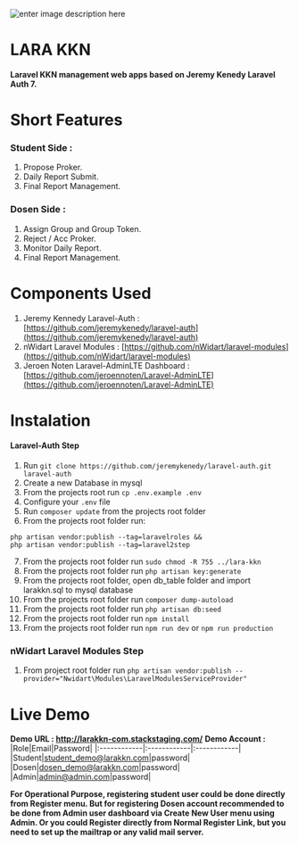 
![enter image description here](https://raw.githubusercontent.com/rlmyandaa/laravel-auth/master/public/images/ico.jpeg)
# LARA KKN
**Laravel KKN management web apps based on Jeremy Kenedy Laravel Auth 7.**


# Short Features
### Student Side :
1. Propose Proker.
2. Daily Report Submit.
3. Final Report Management.

### Dosen Side :
1. Assign Group and Group Token.
2. Reject / Acc Proker.
3. Monitor Daily Report.
4. Final Report Management.


# Components Used
1. Jeremy Kennedy Laravel-Auth : [https://github.com/jeremykenedy/laravel-auth](https://github.com/jeremykenedy/laravel-auth)
2. nWidart Laravel Modules : [https://github.com/nWidart/laravel-modules](https://github.com/nWidart/laravel-modules)
3. Jeroen Noten Laravel-AdminLTE Dashboard : [https://github.com/jeroennoten/Laravel-AdminLTE](https://github.com/jeroennoten/Laravel-AdminLTE)



# Instalation
#### Laravel-Auth Step
1. Run `git clone https://github.com/jeremykenedy/laravel-auth.git laravel-auth`
2. Create a new Database in mysql
3. From the projects root run `cp .env.example .env`
4. Configure your `.env` file
5. Run `composer update` from the projects root folder
6. From the projects root folder run:
```
php artisan vendor:publish --tag=laravelroles &&
php artisan vendor:publish --tag=laravel2step
```
7. From the projects root folder run `sudo chmod -R 755 ../lara-kkn`
8. From the projects root folder run `php artisan key:generate`
9. From the projects root folder, open db_table folder and import larakkn.sql to mysql database
10. From the projects root folder run `composer dump-autoload`
11. From the projects root folder run `php artisan db:seed`
12. From the projects root folder run `npm install`
13. From the projects root folder run `npm run dev` or `npm run production`

### nWidart Laravel Modules Step
1. From project root folder run `php artisan vendor:publish --provider="Nwidart\Modules\LaravelModulesServiceProvider"`


# Live Demo
**Demo URL : http://larakkn-com.stackstaging.com/**
**Demo Account :**
|Role|Email|Password|
|:------------|:------------|:------------|
|Student|student_demo@larakkn.com|password|
|Dosen|dosen_demo@larakkn.com|password|
|Admin|admin@admin.com|password|



**For Operational Purpose, registering student user could be done directly from Register menu. But for registering Dosen account recommended to be done from Admin user dashboard via Create New User menu using Admin. Or you could Register directly from Normal Register Link, but you need to set up the mailtrap or any valid mail server.**


